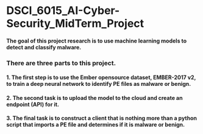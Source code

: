 # DSCI_6015_AI-Cyber-Security_MidTerm_Project

#### The goal of this project research is to use machine learning models to detect and classify malware. 

### There are three parts to this project. 

#### 1. The first step is to use the Ember opensource dataset, EMBER-2017 v2, to train a deep neural network to identify PE files as malware or benign.
#### 2. The second task is to upload the model to the cloud and create an endpoint (API) for it.
#### 3. The final task is to construct a client that is nothing more than a python script that imports a PE file and determines if it is malware or benign.

